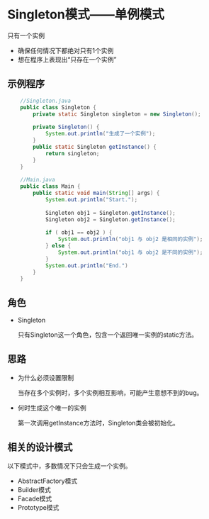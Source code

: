 # Singleton模式——单例模式

只有一个实例

* 确保任何情况下都绝对只有1个实例
* 想在程序上表现出“只存在一个实例”

## 示例程序

```Java
    //Singleton.java
    public class Singleton {
        private static Singleton singleton = new Singleton();
        
        private Singleton() {
            System.out.println("生成了一个实例");
        }
        public static Singleton getInstance() {
            return singleton;
        }
    }
    
    //Main.java
    public class Main {
        public static void main(String[] args) {
            System.out.println("Start.");
            
            Singleton obj1 = Singleton.getInstance();
            Singleton obj2 = Singleton.getInstance();
            
            if ( obj1 == obj2 ) {
                System.out.println("obj1 与 obj2 是相同的实例");
            } else {
                System.out.println("obj1 与 obj2 是不同的实例");
            }
            System.out.println("End.")
        }
    }
 ```
    
## 角色
* Singleton

    只有Singleton这一个角色，包含一个返回唯一实例的static方法。
    
## 思路
* 为什么必须设置限制
    
    当存在多个实例时，多个实例相互影响，可能产生意想不到的bug。

* 何时生成这个唯一的实例

    第一次调用getInstance方法时，Singleton类会被初始化。
    
## 相关的设计模式

以下模式中，多数情况下只会生成一个实例。
* AbstractFactory模式
* Builder模式
* Facade模式
* Prototype模式
